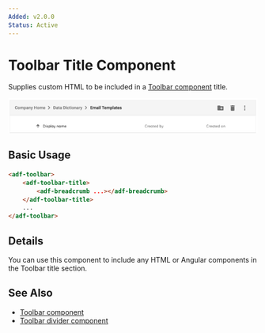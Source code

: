 ```yaml
---
Added: v2.0.0
Status: Active
---
```


# Toolbar Title Component

Supplies custom HTML to be included in a [Toolbar component](../core/toolbar.component.md) title.

![](../docassets/images/adf-toolbar-02.png)

## Basic Usage

```html
<adf-toolbar>
    <adf-toolbar-title>
        <adf-breadcrumb ...></adf-breadcrumb>
    </adf-toolbar-title>
    ...
</adf-toolbar>
```

## Details

You can use this component to include any HTML or Angular components in the Toolbar title section.

## See Also

-   [Toolbar component](toolbar.component.md)
-   [Toolbar divider component](toolbar-divider.component.md)
